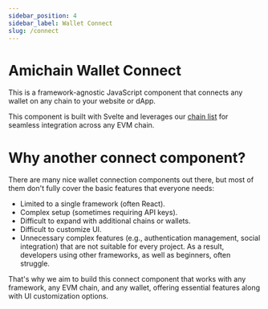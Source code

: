 ```yaml
---
sidebar_position: 4
sidebar_label: Wallet Connect
slug: /connect
---
```


# Amichain Wallet Connect

This is a framework-agnostic JavaScript component that connects any wallet on any chain to your website or dApp.

This component is built with Svelte and leverages our [chain list](./chainlist) for seamless integration across any EVM chain.

# Why another connect component?

There are many nice wallet connection components out there, but most of them don't fully cover the basic features that everyone needs:
- Limited to a single framework (often React).
- Complex setup (sometimes requiring API keys).
- Difficult to expand with additional chains or wallets.
- Difficult to customize UI.
- Unnecessary complex features (e.g., authentication management, social integration) that are not suitable for every project.
As a result, developers using other frameworks, as well as beginners, often struggle.

That's why we aim to build this connect component that works with any framework, any EVM chain, and any wallet, offering essential features along with UI customization options.

